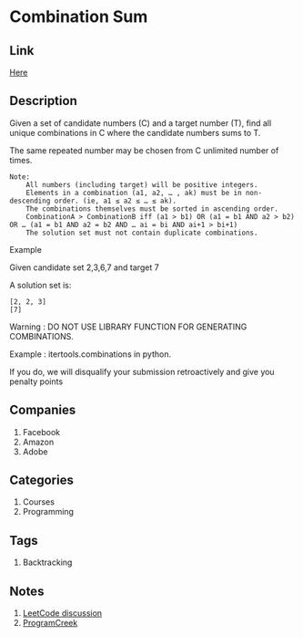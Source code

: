 # Combination Sum

## Link

[Here](https://www.interviewbit.com/problems/combination-sum/)

## Description

Given a set of candidate numbers (C) and a target number (T), find all unique combinations in C where the candidate numbers sums to T.

The same repeated number may be chosen from C unlimited number of times.

```text
Note:
    All numbers (including target) will be positive integers.
    Elements in a combination (a1, a2, … , ak) must be in non-descending order. (ie, a1 ≤ a2 ≤ … ≤ ak).
    The combinations themselves must be sorted in ascending order.
    CombinationA > CombinationB iff (a1 > b1) OR (a1 = b1 AND a2 > b2) OR … (a1 = b1 AND a2 = b2 AND … ai = bi AND ai+1 > bi+1)
    The solution set must not contain duplicate combinations.
```

Example

Given candidate set 2,3,6,7 and target 7

A solution set is:

```text
[2, 2, 3]
[7]
```

Warning : DO NOT USE LIBRARY FUNCTION FOR GENERATING COMBINATIONS.

Example : itertools.combinations in python.

If you do, we will disqualify your submission retroactively and give you penalty points

## Companies

1. Facebook
1. Amazon
1. Adobe

## Categories

1. Courses
1. Programming

## Tags

1. Backtracking

## Notes

1. [LeetCode discussion](https://leetcode.com/problems/combination-sum/discuss/16502)
1. [ProgramCreek](https://www.programcreek.com/2014/02/leetcode-combination-sum-java/)